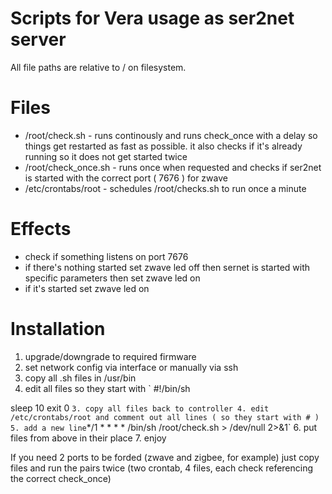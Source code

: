 # Scripts for Vera usage as ser2net server

All file paths are relative to / on filesystem.

# Files
* /root/check.sh - runs continously and runs check_once with a delay so things get restarted as fast as possible. it also checks if it's already running so it does not get started twice
* /root/check_once.sh - runs once when requested and checks if ser2net is started with the correct port ( 7676 ) for zwave
* /etc/crontabs/root - schedules /root/checks.sh to run once a minute

# Effects
* check if something listens on port 7676
* if there's nothing started set zwave led off then sernet is started with specific parameters then set zwave led on
* if it's started set zwave led on


# Installation
1. upgrade/downgrade to required firmware
2. set network config via interface or manually via ssh
3. copy all .sh files in /usr/bin
4. edit all files so they start with
`
#!/bin/sh

sleep 10
exit 0
`
3. copy all files back to controller
4. edit /etc/crontabs/root and comment out all lines ( so they start with # )
5. add a new line `*/1 * * * * /bin/sh /root/check.sh > /dev/null 2>&1`
6. put files from above in their place
7. enjoy

If you need 2 ports to be forded (zwave and zigbee, for example) just copy files and run the pairs twice (two crontab, 4 files, each check referencing the correct check_once)
